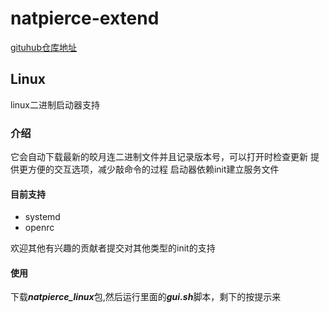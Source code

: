 # natpierce-extend
[gituhub仓库地址](https://github.com/XingHeYuZhuan/natpierce-extend "https://github.com/XingHeYuZhuan/natpierce-extend")

## Linux
linux二进制启动器支持
### 介绍
它会自动下载最新的皎月连二进制文件并且记录版本号，可以打开时检查更新
提供更方便的交互选项，减少敲命令的过程
启动器依赖init建立服务文件  
#### 目前支持  
* systemd
* openrc  

欢迎其他有兴趣的贡献者提交对其他类型的init的支持

#### 使用
下载***natpierce_linux***包,然后运行里面的***gui.sh***脚本，剩下的按提示来
